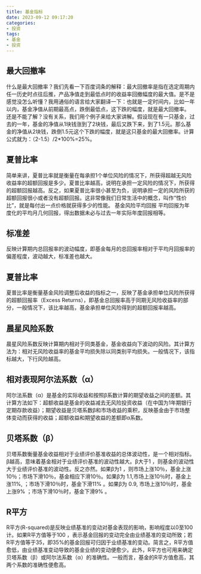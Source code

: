 ```yaml
---
title: 基金指标
date: 2023-09-12 09:17:20
categories:
- 投资
tags:
- 基金
- 投资
---
```


## 最大回撤率

什么是最大回撤率？我们先看一下百度词条的解释：最大回撤率是指在选定周期内任一历史时点往后推，产品净值走到最低点时的收益率回撤幅度的最大值。是不是感觉没怎么听懂？我用通俗的语言给大家翻译一下：也就是一定时间内，比如一年以内，基金净值从前期最高点，跌倒最低点，这下跌的幅度，就是最大回撤率。
还是不能了解？没有关系，我们用个例子来给大家讲解。假设现在有一只基金，过去的一年，基金的净值从1块钱涨到了2块钱，最后又跌下来，到了1.5元。那么基金的净值从2块钱，跌倒1.5元这个下跌的幅度，就是这只基金的最大回撤率。计算公式就为：（2-1.5）/2*100%=25%。
## 夏普比率

简单来讲，夏普比率就是衡量在每承担1个单位风险的情况下，所获得超越无风险收益率的超额回报是多少。夏普比率越高，说明在承担一定风险的情况下，所获得的超额回报越高。反之，如果夏普比率很小甚至为负，说明承担一定的风险所获的超额回报很小或者没有超额回报。这非常像我们日常生活中的概念，叫作“性价比”，就是每付出一点价格就获得多少的性能。
基金风险平均回报
平均回报为年度化的平均月几何回报，得出数据未必与过去一年实际年度回报相等。
## 标准差

反映计算期内总回报率的波动幅度，即基金每月的总回报率相对于平均月回报率的偏差程度，波动越大，标准差也越大。
## 夏普比率

夏普比率是衡量基金风险调整后收益的指标之一，反映了基金承担单位风险所获得的超额回报率（Excess Returns），即基金总回报率高于同期无风险收益率的部分，一般情况下，该比率越高，基金承担单位风险得到的超额回报率越高。
## 晨星风险系数

晨星风险系数反映计算期内相对于同类基金，基金收益向下波动的风险。其计算方法为：相对无风险收益率的基金平均损失除以同类别平均损失。一般情况下，该指标越大，下行风险越高。
## 相对表现阿尔法系数（α）

阿尔法系数（α）是基金的实际收益和按照β系数计算的期望收益之间的差额。其计算方法如下：超额收益是基金的收益减去无风险投资收益（在中国为1年期银行定期存款收益）；期望收益是贝塔系数β和市场收益的乘积，反映基金由于市场整体变动而获得的收益；超额收益和期望收益的差额即α系数。
## 贝塔系数（β）

贝塔系数衡量基金收益相对于业绩评价基准收益的总体波动性，是一个相对指标。β越高，意味着基金相对于业绩评价基准的波动性越大。β大于1 ，则基金的波动性大于业绩评价基准的波动性。反之亦然。如果β为1 ，则市场上涨10％，基金上涨10％；市场下滑10％，基金相应下滑10％。如果β为 1.1,市场上涨10％时，基金上涨11%, ；市场下滑10％时，基金下滑11% 。如果β为 0.9, 市场上涨10％时，基金上涨9% ；市场下滑10％时，基金下滑9% 。
## R平方

R平方(R-squared)是反映业绩基准的变动对基金表现的影响，影响程度以0至100计。如果R平方值等于100 ，表示基金回报的变动完全由业绩基准的变动所致；若R平方值等于35，即35%的基金回报可归因于业绩基准的变动。简言之，R平方值愈低，由业绩基准变动导致的基金业绩的变动便愈少。此外，R平方也可用来确定贝塔系数（β）或阿尔法系数（α）的准确性。一般而言，基金的R平方值愈高，其两个系数的准确性便愈高。
